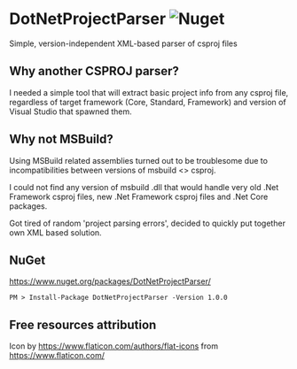 # DotNetProjectParser ![Nuget](https://img.shields.io/nuget/dt/DotNetProjectParser?label=Nuget%20Downloads)
Simple, version-independent XML-based parser of csproj files

## Why another CSPROJ parser?
I needed a simple tool that will extract basic project info from any csproj file, regardless of target framework (Core, Standard, Framework) and version of Visual Studio that spawned them.

## Why not MSBuild?
Using MSBuild related assemblies turned out to be troublesome due to incompatibilities between versions of msbuild <> csproj.

I could not find any version of msbuild .dll that would handle very old .Net Framework csproj files, new .Net Framework csproj files and .Net Core packages.  

Got tired of random 'project parsing errors', decided to quickly put together own XML based solution.

## NuGet
https://www.nuget.org/packages/DotNetProjectParser/  
```
PM > Install-Package DotNetProjectParser -Version 1.0.0
```

## Free resources attribution
Icon by https://www.flaticon.com/authors/flat-icons from https://www.flaticon.com/
